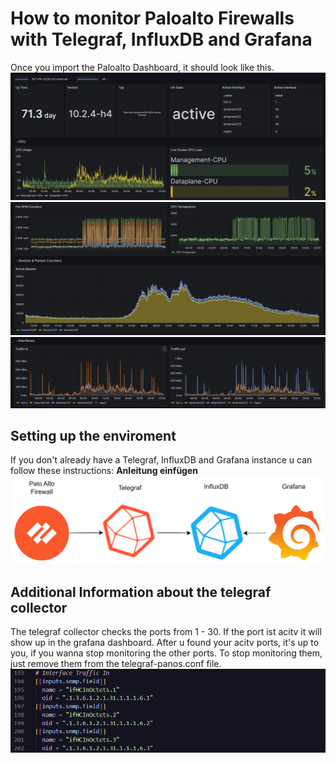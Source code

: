 # How to monitor Paloalto Firewalls with Telegraf, InfluxDB and Grafana
Once you import the Paloalto Dashboard, it should look like this.
![Dashboard](/Paloalto/Pictures/Dashboard1.png)
![Dashboard](/Paloalto/Pictures/Dashboard2.png)
![Dashboard](/Paloalto/Pictures/Dashbaord3.png)

## Setting up the enviroment
If you don't already have a Telegraf, InfluxDB and Grafana instance u can follow these instructions: **Anleitung einfügen**
![Monitoring architecture](/Paloalto/Pictures/MonitoringPaloAlto.png)

## Additional Information about the telegraf collector
The telegraf collector checks the ports from 1 - 30. If the port ist acitv it will show up in the grafana dashboard. After u found your acitv ports, it's up to you, if you wanna stop monitoring the other ports. To stop monitoring them, just remove them from the telegraf-panos.conf file.
![Monitored ports](/Paloalto/Pictures/PortsMonitroed.png)
